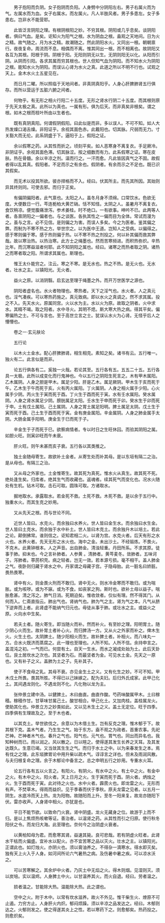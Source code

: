 <!-- { "loadSidebar": true } -->
　　男子抱阳而负阴。女子抱阴而负阳。人身劈中分阴阳左右。男子右属火而为气。左属水而为血。女子右属水。而左属火。凡人半肢风者。男子多患左。女子多患右。岂非水不能营耶。

　　此皆泛言阴阳之理。有根阴根阳之妙。不穷其根。阴阳或几乎息矣。谈阴阳者。俱曰气血。是矣。讵知火为阳气之根。水为阴血之根。盍观之天地间。日为火之精。故气随之。月为水之精。故潮随之。然此阴阳水火。又同出一根。朝朝禀行。夜夜复命。周流而不息。相偶而不离。惟其同出一根。而不相离也。故阴阳又各互为其根。阳根于阴。阴根于阳。无阳则阴无以生。无阴则阳无以化。从阳而引阴。从阴而引阳。各求其属而穷其根也。世人但知气血为阴阳。而不知水火为阴阳之根。能知水火为阴阳。而误认心肾为水火之真。此道之所以不明不行也。试观之天上。金木水火土五星见在。

　　而日月二曜。所以照临于天地间者。非真阴真阳乎。人身心肝脾肺肾五行俱存。而所以营运于五脏六腑之间者。

　　何物乎。有无形之相火行阳二十五度。无形之肾水行阴二十五度。而其根则原于先天太极之真。此所以为真也。一属有形。俱为后天。而非真矣非根矣。谓之根。如木之根而枝叶所由以生者也。

　　既有真阴真阳。何谓假阴假阳。曰此似是而非。多以误人。不可不知。如人大热发燥口渴舌燥。非阳证乎。余视其面色赤。此戴阳也。切其脉。尺弱而无力。寸关豁大而无伦。此系阴盛于下。逼阳于上。假阳之证。

　　余以假寒之药。从其性而折之。顷刻平矣。如人恶寒身不离复衣。手足厥冷。非阴证乎。余视其面色滞。切其脉涩。按之细数而有力。此系假寒之证。寒在皮肤。热在骨髓。余以辛凉之剂。温而行之。一汗而愈。凡此皆因真气之不固。故假者得以乱其真。假阳者。不足而示之有余也。假阴者。有余而示之不足也。既已识其假矣。

　　而无术以投其所欲。彼亦捍格而不入。经曰。伏其所主。而先其所因。其始则异其终则同。可使去邪。而归于正矣。

　　有偏阴偏阳者。此气禀也。太阳之人。虽冬月身不须绵。口常饮水。色欲无度。大便数日一行。芩连栀柏大黄芒硝。恬不知怪。太阴之人。虽暑月不离复衣。食饮稍凉。便觉腹痛泄泻。参术姜桂。时不绝口。一有欲事。呻吟不已。此两等人者。各禀阴阳之一偏者也。与之谈医。各执其性之一偏而目为全体。常试而漫为之。虽与之言。必不见信。是则偏之为害。而误人多矣。今之为医者。鉴其偏之弊。而制为不寒不热之方。举世宗之。以为医中王道。岂知人之受病。以偏得之。感于寒则偏于寒。感于热则偏于热。以不寒不热之剂投之。何以补其偏而救其弊哉。故以寒治热。以热治寒。此方士之绳墨也。然而苦寒频进。而积热弥炽。辛热比年。而沉寒益滋者何耶。此不知阴阳之属也。经曰。诸寒之而热者取之阴。诸热之而寒者取之阳。所谓求其属也。斯理也。

　　惟王太仆能穷之。注云。寒之不寒。是无水也。热之不热。是无火也。无水者。壮水之主。以镇阳光。无火者。

　　益火之原。以消阴翳。启玄达至理于绳墨之外。而开万世医学之源也。

　　阴阳者虚名也。水火者物理也。寒热者。天下之淫气也。水火者。人之真元也。淫气凑疾。可以寒热药施之。真元致病。即以水火之真调之。然不求其属。投之不入。先天水火。原属同宫。火以水为主。水以火为原。故取之阴者。火中求水。其精不竭。取之阳者。水中寻火。其明不熄。斯大寒大热之病。得其平矣。偏寒偏热之士。不可与言也。至于高世立言之士。犹误认水火为心肾。无怪乎后人之懵懵也。

　　卷之一·玄元肤论

　　五行论

　　以木火土金水。配心肝脾肺肾。相生相克。素知之矣。诸书有云。五行唯一。独火有二。此言似是而非。

　　论五行俱各有二。奚独一火哉。若论其至。五行各有五。五五二十五。五行各具一太极。此所以成变化而行鬼神也。今以五行之阴阳生死言之。木有甲木属阳。乙木属阴。人身之胆是甲木。属足少阳。肝是乙木。属足厥阴。甲木生于亥而死于午。乙木生于午而死于亥。火有丙火属阳。丁火属阴。人身之相火属手少阳。心火属手少阴。丙火生于寅而死于酉。丁火生于酉而死于寅。水有壬水属阳。癸水属阴。人身之肾水属足少阴。膀胱属足太阳。壬水生于申而死于卯。癸水生于卯而死于申。土有戊土属阳。己土属阴。人身之胃土属足阳明。脾土属足太阴。戊土生于寅而死于酉。己土生于酉而死于寅。金有庚金属阳。辛金属阴。人身之肺金属手太阴。大肠金属手阳明。庚金生于巳而死于子。

　　辛金生于子而死于巳。欲察病情者。专以时日之生旺休囚。而验其阴阳之属。如胆火旺。则寅卯旺而午未衰。

　　肝火旺。则午未甚而亥子衰。五行各以其类推之。

　　独土金随母寄生。故欲补土金者。从寄生处而补其母。是以东垣有隔二之治。是从母也。有隔三之治。

　　又从母之外家也。土金惟寄生。故其死为真死。惟水火从真生。故其死不死。绝处逢生矣。归库者。绝其生气而收藏也。返魂者。续其死气而变化也。况水火随处有生机。钻木可取。击石可取。圆珠可取。方诸取水。

　　掘地取水。承露取水。若金死不救。土死不救。木死不救。是以余于五行中。独重水火。而其生克之妙用。

　　又从先天之根。而与世论不同。

　　近世人皆曰。水克火。而余独曰水养火。世人皆曰金生水。而余独曰水生金。世人皆曰土克水。而余独于水中补土。世人皆曰木克土。而余独升木以培土。若此之论。颠倒拂常。谁则信之。讵知君相二火。以肾为宫。水克火者。后天有形之水火也。水养火者。先天无形之水火也。海中之金。未出沙土。不经锻炼。不畏火。不克木。此黄钟根本。人之声音。出自肺金。清浊轻重。丹田所系。不求其原。徒事于肺。抑末也。今之言补肺者。人参黄 。清肺者。黄芩麦冬。敛肺者。五味诃子。泻肺者。葶苈枳壳。病之轻者。岂无一效。若本源亏损。毫不相干。盖人肺金之气。夜卧则归藏于肾水之中。丹家谓之母藏子宫。子隐母胎。此一脏名曰娇脏。畏热畏寒。

　　肾中有火。则金畏火刑而不敢归。肾中无火。则水冷金寒而不敢归。或为喘胀。或为咳哕。或为不寐。或为不食。如丧家之狗。斯时也。欲补土母以益子。喘胀愈甚。清之泻之。肺气日消。死期迫矣。惟收敛者。仅似有理。然不得其门。从何而入。仁斋直指云。肺出气也。肾纳气也。肺为气之主。肾为气之本。凡气从脐下逆奔而上者。此肾虚不能纳气归元也。毋徒从事于肺。或壮水之主。或益火之原。火向水中生矣。

　　若夫土者。随火寄生。即当随火而补。然而补火。有至妙之理。阳明胃土。随少阴心火而生。故补胃土者补心火。而归脾汤一方。又从火之外家而补之。俾木生火。火生土也。太阴脾土。随少阳相火而生。故补脾土者。补相火。而八味丸一方。合水火既济而蒸腐之。此一理也至理也。人所不知。人所不信。余持申言之。盖混沌之初。一气而已。何尝有土。自天一生水。而水之凝成处始为土。此后天卦位。艮土居坎水之次也。其坚者为石。而最坚者为金。可见水土金。先天之一原也。又有补子之义。盖肺为土之子。先补其子。

　　使子不食母之乳。其母不衰。亦见金生土之义。又有化生之妙。不可不知。甲木戊土所畏。畏其所胜。不得已以己妹嫁之。配为夫妇。后归外氏成家。此甲己化土。其间遇龙则化。不遇龙则不化。凡化物以龙为主。

　　张仲景立建中汤。以健脾土。木曰曲直。曲直作酸。芍药味酸属甲木。土曰稼穑。稼穑作甘。甘草味甘属己土。酸甘相合。甲己化土。又加肉桂。盖桂属龙火。使助其化也。仲景立方之妙类如此。又以见木生土之义。盖土无定位。旺于四季。四季俱有生理故及之。至于木也者。

　　以其克土。举世欲伐之。余意以为木借土生。岂有反克之理。惟木郁于下。故其根下克。盖木气者。乃生生之气。始于东方。盍不观之为政者。首重农事。先祀芒神。芒神者木气也。春升之气也。阳气也。元气也。胃气也。同出而异名也。我知种树而已。雨以润之。风以散之。日以暄之。使得遂其发生长养之天耳。及其发达既久。生意已竭。又当敛其生生之气。而归于水土之中。以为来春发生之本。焉有伐之之理。此东垣脾胃论中用升柴以疏木气。谆谆言之详也。但未及雨润风散。与夫归根复命之理。余于木郁论中备言之。总之申明五行之妙用。专重水火耳。

　　论五行各有五以火言之。有阳火。有阴火。有水中之火。有土中之火。有金中之火。有木中之火。阳火者。天上日月之火。生于寅而死于酉。阴火者。炳烛之火。生于酉而死于寅。此对待之火也。水中火者。霹雳火也。即龙雷之火。无形而有声。不焚草木。得雨而益炽。见于季春而伏于季秋。原夫龙雷之见者。以五月一阴生。水底冷而天上热。龙为阳物。故随阳而上升。至冬一阳来复。故龙亦随阳下伏。雷亦收声。人身肾中相火。亦犹是也。

　　平日不能节欲。以致命门火衰。肾中阴盛。龙火无藏身之位。故游于上而不归。是以上焦烦热咳嗽等证。善治者。以温肾之药。从其性而引之归原。使行秋冬阳伏之令。而龙归大海。此至理也。奈何今之治阴虚火衰者。

　　以黄柏知母为君。而愈寒其肾。益速其毙。良可悲哉。若有阴虚火旺者。此肾水干枯而火偏盛。宜补水以配火。亦不宜苦寒之品以灭火。壮水之主。以镇阳光。正谓此也。如灯烛火。亦阴火也。须以膏油养之。不得杂一滴寒水。得水即灭矣。独有天上火入于人身。如河间所论六气暑热之病。及伤暑中暑之疾。可以凉水沃之。

　　可以苦寒解之。其余炉中火者。乃灰土中无焰之火。得木则烟。见湿则灭。须以炭培。实以温烬。人身脾土中火。以甘温养其火。而火自退。经曰。劳者温之。

　　损者温之。甘能除大热。温能除大热。此之谓也。

　　空中之火。附于木中。以常有坎水滋养。故火不外见。惟干柴生火、燎原不可止遏。力穷方止。人身肝火内炽。郁闷烦躁。须以辛凉之品发达之。经曰。木郁则达之。火郁则发之。使之得遂其炎上之性。若以寒药下之。则愈郁矣。热药投之。则愈炽矣。

